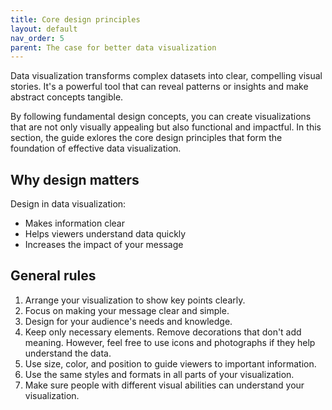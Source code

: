 ```yaml
---
title: Core design principles
layout: default
nav_order: 5
parent: The case for better data visualization
---
```

Data visualization transforms complex datasets into clear, compelling visual stories. It's a powerful tool that can reveal patterns or insights and make abstract concepts tangible.

By following fundamental design concepts, you can create visualizations that are not only visually appealing but also functional and impactful. In this section, the guide exlores the core design principles that form the foundation of effective data visualization. 

## Why design matters

Design in data visualization:
- Makes information clear
- Helps viewers understand data quickly
- Increases the impact of your message

## General rules

1. Arrange your visualization to show key points clearly.
2. Focus on making your message clear and simple.
3. Design for your audience's needs and knowledge.
4. Keep only necessary elements. Remove decorations that don't add meaning. However, feel free to use icons and photographs if they help understand the data.
5. Use size, color, and position to guide viewers to important information.
6. Use the same styles and formats in all parts of your visualization.
7. Make sure people with different visual abilities can understand your visualization.

